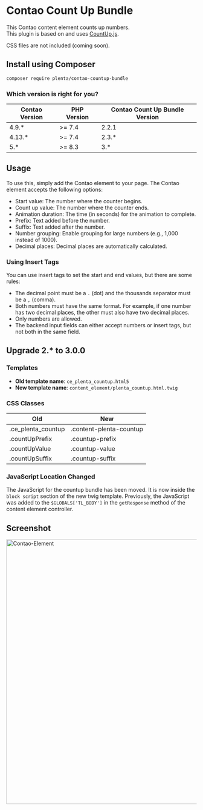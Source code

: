 # Contao Count Up Bundle

This Contao content element counts up numbers.  
This plugin is based on and uses [CountUp.js](https://github.com/inorganik/CountUp.js).

CSS files are not included (coming soon).

## Install using Composer

```bash
composer require plenta/contao-countup-bundle
```

### Which version is right for you?

| Contao Version | PHP Version | Contao Count Up Bundle Version |
|----------------|-------------|--------------------------------|
| 4.9.*          | \>= 7.4     | 2.2.1                          |
| 4.13.*         | \>= 7.4     | 2.3.*                          |
| 5.*            | \>= 8.3     | 3.*                            |


## Usage
To use this, simply add the Contao element to your page.
The Contao element accepts the following options:

- Start value: The number where the counter begins.
- Count up value: The number where the counter ends.
- Animation duration: The time (in seconds) for the animation to complete.
- Prefix: Text added before the number.
- Suffix: Text added after the number.
- Number grouping: Enable grouping for large numbers (e.g., 1,000 instead of 1000).
- Decimal places: Decimal places are automatically calculated.

### Using Insert Tags
You can use insert tags to set the start and end values, but there are some rules:
- The decimal point must be a `.` (dot) and the thousands separator must be a `,` (comma).
- Both numbers must have the same format. For example, if one number has two decimal places, the other must also have two decimal places.
- Only numbers are allowed.
- The backend input fields can either accept numbers or insert tags, but not both in the same field.

## Upgrade 2.* to 3.0.0
### Templates 
- **Old template name**: `ce_plenta_countup.html5`
- **New template name**: `content_element/plenta_countup.html.twig`

### CSS Classes
| Old            | New                  |
|----------------|----------------------|
| .ce_plenta_countup | .content-plenta-countup |
| .countUpPrefix | .countup-prefix      |
| .countUpValue  | .countup-value       |
| .countUpSuffix | .countup-suffix      |


### JavaScript Location Changed
The JavaScript for the countup bundle has been moved. It is now inside the `block script` section of the new twig template. Previously, the JavaScript was added to the `$GLOBALS['TL_BODY']` in the `getResponse` method of the content element controller.

## Screenshot
<img src="https://github.com/plenta/contao-countup-bundle/blob/main/docs/img/contao-element.png?raw=true" width="700" alt="Contao-Element">
